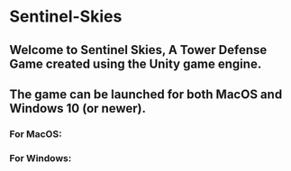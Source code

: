 # Sentinel-Skies
## Welcome to Sentinel Skies, A Tower Defense Game created using the Unity game engine.
## The game can be launched for both MacOS and Windows 10 (or newer).
### For MacOS: 
### For Windows:
